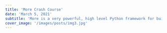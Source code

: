 ```yaml
---
title: 'More Crash Course'
date: 'March 5, 2021'
subtitle: 'More is a very powerful, high level Python framework for building web applications'
cover_image: '/images/posts/img3.jpg'
---
```

